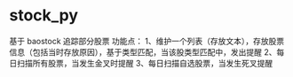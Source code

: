 # stock_py
基于 baostock 追踪部分股票 
功能点：
1、维护一个列表（存放文本），存放股票信息（包括当时存放原因），基于类型匹配，当该股类型匹配中，发出提醒
2、每日扫描所有股票，当发生金叉时提醒
3、每日扫描自选股票，当发生死叉提醒